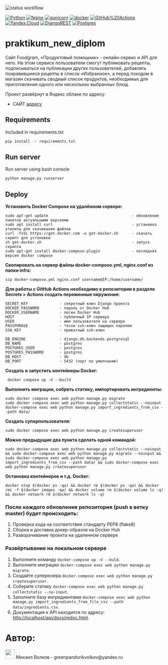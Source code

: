 ![status workflow](https://github.com/greenpandorik/foodgram-project-react/actions/workflows/docker-image.yml/badge.svg)

[![Python](https://img.shields.io/badge/-Python-464646?style=flat-square&logo=Python)](https://www.python.org/)
[![Nginx](https://img.shields.io/badge/-NGINX-464646?style=flat-square&logo=NGINX)](https://nginx.org/ru/)
[![gunicorn](https://img.shields.io/badge/-gunicorn-464646?style=flat-square&logo=gunicorn)](https://gunicorn.org/)
[![docker](https://img.shields.io/badge/-Docker-464646?style=flat-square&logo=docker)](https://www.docker.com/)
[![GitHub%20Actions](https://img.shields.io/badge/-GitHub%20Actions-464646?style=flat-square&logo=GitHub%20actions)](https://github.com/features/actions)
[![Yandex.Cloud](https://img.shields.io/badge/-Yandex.Cloud-464646?style=flat-square&logo=Yandex.Cloud)](https://cloud.yandex.ru/)
[![DjangoREST](https://img.shields.io/badge/DJANGO-REST-ff1709?style=for-the-badge&logo=django&logoColor=white&color=ff1709&labelColor=gray)](https://www.django-rest-framework.org/)
[![Postgres](https://img.shields.io/badge/postgres-%23316192.svg?style=for-the-badge&logo=postgresql&logoColor=white)](https://www.postgresql.org/)

# praktikum_new_diplom

Сайт Foodgram, «Продуктовый помощник» - онлайн-сервис и API для него. На этом сервисе пользователи смогут публиковать рецепты, подписываться на публикации других пользователей, добавлять понравившиеся рецепты в список «Избранное», а перед походом в магазин скачивать сводный список продуктов, необходимых для приготовления одного или нескольких выбранных блюд.

Проект развёрнут в Яндекс облаке по адресу:

- САЙТ [адресу](http://51.250.21.110/)


## Requirements

Included in requirements.txt

```bash
pip install -r requirements.txt
```

## Run server

Run server using bash console

```bash
python manage.py runserver
```

## Deploy
**Установить Docker Compose на удалённом сервере:**
```
sudo apt-get update                                     - обновление пакетов актуальными версиями
sudo apt install curl                                   - установка утилиты для скачивания файлов
curl -fsSL https://get.docker.com -o get-docker.sh      - скачать скрипт для установки
sh get-docker.sh                                        - запуск скрипта
sudo apt-get install docker-compose-plugin              - последняя версия docker compose
```
**Скопировать на сервер файлы docker-compose.yml, nginx.conf из папки infra:**
```
scp docker-compose.yml nginx.conf username@IP:/home/username/
```

**Для работы с GitHub Actions необходимо в репозитории в разделе Secrets > Actions создать переменные окружения:**
```
SECRET_KEY              - секретный ключ Django проекта
DOCKER_PASSWORD         - пароль от Docker Hub
DOCKER_USERNAME         - логин Docker Hub
HOST                    - публичный IP сервера
USER                    - имя пользователя на сервере
PASSPHRASE              - *если ssh-ключ защищен паролем
SSH_KEY                 - приватный ssh-ключ

DB_ENGINE               - django.db.backends.postgresql
DB_NAME                 - postgres
POSTGRES_USER           - postgres
POSTGRES_PASSWORD       - postgres
DB_HOST                 - db
DB_PORT                 - 5432 (порт по умолчанию)
```

**Создать и запустить контейнеры Docker:**
```
 docker compose up -d --build
```
**Выполнить миграции, собрвть статику, импортировать ингредиенты:**
```
sudo docker compose exec web python manage.py migrate
sudo docker compose exec web python manage.py collectstatic --noinput
docker-compose exec web python manage.py import_ingredients_from_csv --path data/
```
**Создать суперпользователя:**
```
sudo docker compose exec web python manage.py createsuperuser
```
**Можно предыдущие два пункта сделать одной командой:**
```
sudo docker-compose exec web python manage.py collectstatic --noinput && sudo docker-compose exec web python manage.py migrate --noinput && sudo docker-compose exec web python manage.py import_ingredients_from_csv --path data/ && sudo docker-compose exec web python manage.py createsuperuser
```
**Остановка контейнеров и т.д. Docker:**
```
docker stop $(docker ps -qa) && docker rm $(docker ps -qa) && docker rmi -f $(docker images -qa) && docker volume rm $(docker volume ls -q) && docker network rm $(docker network ls -q)
```
### После каждого обновления репозитория (push в ветку master) будет происходить:

1. Проверка кода на соответствие стандарту PEP8 (flake8)
2. Сборка и доставка докер-образов на Docker Hub
3. Разворачивание проекта на удаленном сервере

### Развёртывание на локальном сервере

1. Выполните команду `docker-compose up -d --buld`.
2. Выполните миграции `docker-compose exec web python manage.py migrate`.
3. Создайте суперюзера `docker-compose exec web python manage.py createsuperuser`.
4. Соберите статику `docker-compose exec web python manage.py collectstatic --no-input`.
5. Заполните базу ингредиентами 
`docker-compose exec web python manage.py import_ingredients_from_file_csv --path data/ingredients.csv`. 
5. Документация к API находится по адресу: <http://localhost/api/docs/redoc.html>.


# Автор:
   <img src="https://media.giphy.com/media/WUlplcMpOCEmTGBtBW/giphy.gif" width="30">
   Михаил Волков - greenpandorikvolkov@yandex.ru
